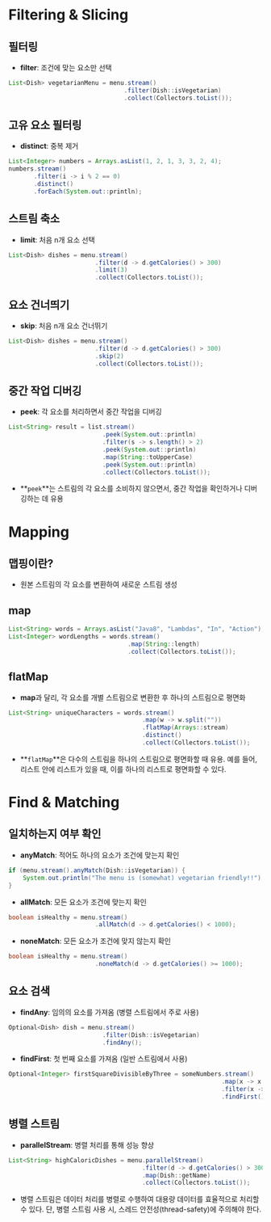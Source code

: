 # Filtering & Slicing

## 필터링
- **filter**: 조건에 맞는 요소만 선택
```java
List<Dish> vegetarianMenu = menu.stream()
                                .filter(Dish::isVegetarian)
                                .collect(Collectors.toList());
```

## 고유 요소 필터링
- **distinct**: 중복 제거
```java
List<Integer> numbers = Arrays.asList(1, 2, 1, 3, 3, 2, 4);
numbers.stream()
       .filter(i -> i % 2 == 0)
       .distinct()
       .forEach(System.out::println);
```

## 스트림 축소
- **limit**: 처음 n개 요소 선택
```java
List<Dish> dishes = menu.stream()
                        .filter(d -> d.getCalories() > 300)
                        .limit(3)
                        .collect(Collectors.toList());
```

## 요소 건너띄기
- **skip**: 처음 n개 요소 건너뛰기
```java
List<Dish> dishes = menu.stream()
                        .filter(d -> d.getCalories() > 300)
                        .skip(2)
                        .collect(Collectors.toList());
```

## 중간 작업 디버깅
- **peek**: 각 요소를 처리하면서 중간 작업을 디버깅
```java
List<String> result = list.stream()
                          .peek(System.out::println)
                          .filter(s -> s.length() > 2)
                          .peek(System.out::println)
                          .map(String::toUpperCase)
                          .peek(System.out::println)
                          .collect(Collectors.toList());
```
- **`peek`**는 스트림의 각 요소를 소비하지 않으면서, 중간 작업을 확인하거나 디버깅하는 데 유용

# Mapping

## 맵핑이란?
- 원본 스트림의 각 요소를 변환하여 새로운 스트림 생성

## map
```java
List<String> words = Arrays.asList("Java8", "Lambdas", "In", "Action");
List<Integer> wordLengths = words.stream()
                                 .map(String::length)
                                 .collect(Collectors.toList());
```

## flatMap
- **map**과 달리, 각 요소를 개별 스트림으로 변환한 후 하나의 스트림으로 평면화
```java
List<String> uniqueCharacters = words.stream()
                                     .map(w -> w.split(""))
                                     .flatMap(Arrays::stream)
                                     .distinct()
                                     .collect(Collectors.toList());
```
- **`flatMap`**은 다수의 스트림을 하나의 스트림으로 평면화할 때 유용. 예를 들어, 리스트 안에 리스트가 있을 때, 이를 하나의 리스트로 평면화할 수 있다.

# Find & Matching

## 일치하는지 여부 확인
- **anyMatch**: 적어도 하나의 요소가 조건에 맞는지 확인
```java
if (menu.stream().anyMatch(Dish::isVegetarian)) {
    System.out.println("The menu is (somewhat) vegetarian friendly!!");
}
```

- **allMatch**: 모든 요소가 조건에 맞는지 확인
```java
boolean isHealthy = menu.stream()
                        .allMatch(d -> d.getCalories() < 1000);
```
- **noneMatch**: 모든 요소가 조건에 맞지 않는지 확인
```java
boolean isHealthy = menu.stream()
                        .noneMatch(d -> d.getCalories() >= 1000);
```

## 요소 검색
- **findAny**: 임의의 요소를 가져옴 (병렬 스트림에서 주로 사용)
```java
Optional<Dish> dish = menu.stream()
                          .filter(Dish::isVegetarian)
                          .findAny();
```

- **findFirst**: 첫 번째 요소를 가져옴 (일반 스트림에서 사용)
```java
Optional<Integer> firstSquareDivisibleByThree = someNumbers.stream()
                                                           .map(x -> x * x)
                                                           .filter(x -> x % 3 == 0)
                                                           .findFirst();
```

## 병렬 스트림
- **parallelStream**: 병렬 처리를 통해 성능 향상
```java
List<String> highCaloricDishes = menu.parallelStream()
                                     .filter(d -> d.getCalories() > 300)
                                     .map(Dish::getName)
                                     .collect(Collectors.toList());
```
- 병렬 스트림은 데이터 처리를 병렬로 수행하여 대용량 데이터를 효율적으로 처리할 수 있다. 단, 병렬 스트림 사용 시, 스레드 안전성(thread-safety)에 주의해야 한다.
